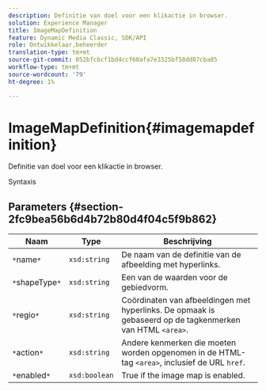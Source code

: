 ```yaml
---
description: Definitie van doel voor een klikactie in browser.
solution: Experience Manager
title: ImageMapDefinition
feature: Dynamic Media Classic, SDK/API
role: Ontwikkelaar,beheerder
translation-type: tm+mt
source-git-commit: 052bfcbcf1bd4ccf60afa7e3325bf58dd07cba85
workflow-type: tm+mt
source-wordcount: '79'
ht-degree: 1%

---
```



# ImageMapDefinition{#imagemapdefinition}

Definitie van doel voor een klikactie in browser.

Syntaxis

## Parameters {#section-2fc9bea56b6d4b72b80d4f04c5f9b862}

| Naam | Type | Beschrijving |
|---|---|---|
| `*`name`*` | `xsd:string` | De naam van de definitie van de afbeelding met hyperlinks. |
| `*`shapeType`*` | `xsd:string` | Een van de waarden voor de gebiedvorm. |
| `*`regio`*` | `xsd:string` | Coördinaten van afbeeldingen met hyperlinks. De opmaak is gebaseerd op de tagkenmerken van HTML `<area>`. |
| `*`action`*` | `xsd:string` | Andere kenmerken die moeten worden opgenomen in de HTML-tag `<area>`, inclusief de URL `href`. |
| `*`enabled`*` | `xsd:boolean` | True if the image map is enabled. |

